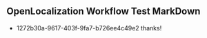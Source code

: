 ## OpenLocalization Workflow Test MarkDown
* 1272b30a-9617-403f-9fa7-b726ee4c49e2 thanks!

<!--HONumber=Sep16_HO1-->


